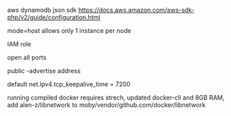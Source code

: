 aws dynamodb json sdk https://docs.aws.amazon.com/aws-sdk-php/v2/guide/configuration.html

mode=host allows only 1 instance per node

IAM role

open all ports

public -advertise address

default net.ipv4.tcp_keepalive_time = 7200

running compiled docker requires strech, updated docker-cli and 8GB RAM, add alen-z/libnetwork to moby/vendor/github.com/docker/libnetwork